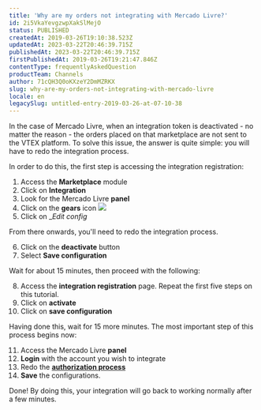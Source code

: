 ```yaml
---
title: 'Why are my orders not integrating with Mercado Livre?'
id: 2i5VkaYevgzwpXakSlMejO
status: PUBLISHED
createdAt: 2019-03-26T19:10:38.523Z
updatedAt: 2023-03-22T20:46:39.715Z
publishedAt: 2023-03-22T20:46:39.715Z
firstPublishedAt: 2019-03-26T19:21:47.846Z
contentType: frequentlyAskedQuestion
productTeam: Channels
author: 71cQH3Q0oKXzeY2DmMZRKX
slug: why-are-my-orders-not-integrating-with-mercado-livre
locale: en
legacySlug: untitled-entry-2019-03-26-at-07-10-38
---
```


In the case of Mercado Livre, when an integration token is deactivated - no matter the reason - the orders placed on that marketplace are not sent to the VTEX platform. To solve this issue, the answer is quite simple: you will have to redo the integration process.

In order to do this, the first step is accessing the integration registration:

1. Access the __Marketplace__ module
2. Click on __Integration__
3. Look for the Mercado Livre __panel__
4. Click on the __gears__ icon <img class="shadow-4" src="https://images.ctfassets.net/alneenqid6w5/3GKATZh3AUzyZ2LzqvXZSg/f1db9ae88c6bcf0ed632df42133213d4/gear.png" />
5. Click on __Edit config_

From there onwards, you'll need to redo the integration process.

6. Click on the __deactivate__ button
7. Select __Save configuration__

Wait for about 15 minutes, then proceed with the following:

8. Access the __integration registration__ page. Repeat the first five steps on this tutorial.
9. Click on __activate__
10. Click on __save configuration__

Having done this, wait for 15 more minutes. The most important step of this process begins now:

11. Access the Mercado Livre __panel__
12. __Login__ with the account you wish to integrate
13. Redo the __[authorization process](https://help.vtex.com/en/tracks/--2YfvI3Jxe0CGIKoWIGQEIq/4leBEAd22Icm46kGeiGgak)__
14. __Save__ the configurations.

Done! By doing this, your integration will go back to working normally after a few minutes.

